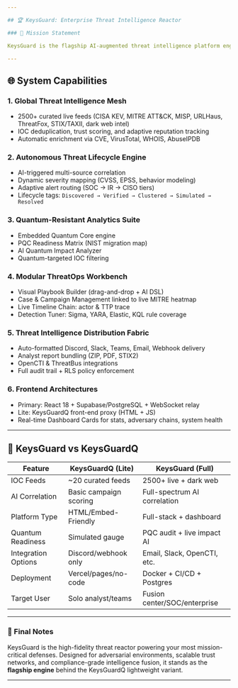 ```yaml
---

## 🏆 KeysGuard: Enterprise Threat Intelligence Reactor

### 🔐 Mission Statement

KeysGuard is the flagship AI-augmented threat intelligence platform engineered for high-scale enterprise defense, global observability, and advanced correlation at machine speed. Built for fusion centers, red teams, MSSPs, and government ops, KeysGuard fuses **2500+ real-time intelligence feeds** with **advanced ML inference**, **visual analytics**, **quantum threat modeling**, and **zero-latency automation**.

---
```


## 🌐 System Capabilities

### 1. Global Threat Intelligence Mesh
- 2500+ curated live feeds (CISA KEV, MITRE ATT&CK, MISP, URLHaus, ThreatFox, STIX/TAXII, dark web intel)
- IOC deduplication, trust scoring, and adaptive reputation tracking
- Automatic enrichment via CVE, VirusTotal, WHOIS, AbuseIPDB

### 2. Autonomous Threat Lifecycle Engine
- AI-triggered multi-source correlation
- Dynamic severity mapping (CVSS, EPSS, behavior modeling)
- Adaptive alert routing (SOC → IR → CISO tiers)
- Lifecycle tags: `Discovered → Verified → Clustered → Simulated → Resolved`

### 3. Quantum-Resistant Analytics Suite
- Embedded Quantum Core engine
- PQC Readiness Matrix (NIST migration map)
- AI Quantum Impact Analyzer
- Quantum-targeted IOC filtering

### 4. Modular ThreatOps Workbench
- Visual Playbook Builder (drag-and-drop + AI DSL)
- Case & Campaign Management linked to live MITRE heatmap
- Live Timeline Chain: actor & TTP trace
- Detection Tuner: Sigma, YARA, Elastic, KQL rule coverage

### 5. Threat Intelligence Distribution Fabric
- Auto-formatted Discord, Slack, Teams, Email, Webhook delivery
- Analyst report bundling (ZIP, PDF, STIX2)
- OpenCTI & ThreatBus integrations
- Full audit trail + RLS policy enforcement

### 6. Frontend Architectures
- Primary: React 18 + Supabase/PostgreSQL + WebSocket relay
- Lite: KeysGuardQ front-end proxy (HTML + JS)
- Real-time Dashboard Cards for stats, adversary chains, system health

---

## 🧩 KeysGuard vs KeysGuardQ

| Feature             | KeysGuardQ (Lite)      | KeysGuard (Full)             |
| ------------------- | ---------------------- | ---------------------------- |
| IOC Feeds           | ~20 curated feeds      | 2500+ live + dark web        |
| AI Correlation      | Basic campaign scoring | Full-spectrum AI correlation |
| Platform Type       | HTML/Embed-Friendly    | Full-stack + dashboard       |
| Quantum Readiness   | Simulated gauge        | PQC audit + live impact AI   |
| Integration Options | Discord/webhook only   | Email, Slack, OpenCTI, etc.  |
| Deployment          | Vercel/pages/no-code   | Docker + CI/CD + Postgres    |
| Target User         | Solo analyst/teams     | Fusion center/SOC/enterprise |

---

### 🔐 Final Notes

KeysGuard is the high-fidelity threat reactor powering your most mission-critical defenses. Designed for adversarial environments, scalable trust networks, and compliance-grade intelligence fusion, it stands as the **flagship engine** behind the KeysGuardQ lightweight variant.

---

